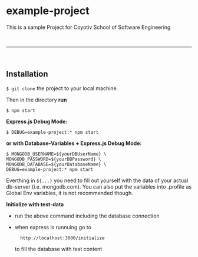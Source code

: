 # example-project

This is a sample Project for Coyotiv School of Software Engineering

<br>

---

<br>

## Installation

`$ git clone` the project to your local machine.

Then in the directory **run**

    $ npm start

**Express.js Debug Mode:**

    $ DEBUG=example-project:* npm start

**or with Database-Variables + Express.js Debug Mode:**

    $ MONGODB_USERNAME=${yourDBUserName} \
    MONGODB_PASSWORD=${yourDBPassword} \
    MONGODB_DATABASE=${yourDatabaseName} \
    DEBUG=example-project:* npm start

Everthing in `${...}` you need to fill out yourself with the data of your actual db-server (i.e. mongodb.com).
You can also put the variables into .profile as Global Env variables, it is not recommended though.

**Initialize with test-data**

- run the above command including the database connection
- when express is runnuing go to

        http://localhost:3000/initialize

  to fill the database with test content

